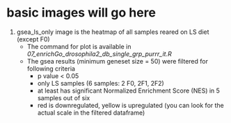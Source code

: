 # basic images will go here

1. gsea_ls_only image is the heatmap of all samples reared on LS diet (except F0)
    - The command for plot is available in *07_enrichGo_drosophila2_db_single_grp_purrr_it.R*
    - The gsea results (minimum geneset size = 50) were filtered for following criteria
        - p value < 0.05
        - only LS samples (6 samples: 2 F0, 2F1, 2F2)
        - at least has significant Normalized Enrichment Score (NES) in 5 samples out of six
        - red is downregulated, yellow is upregulated (you can look for the actual scale in the filtered dataframe)

 